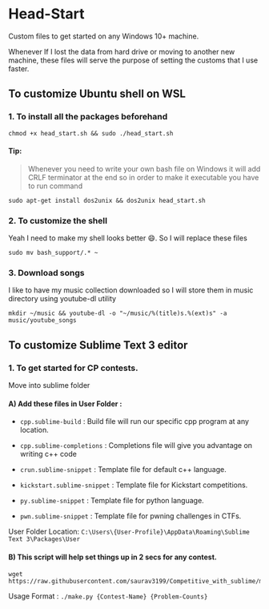 # Head-Start
Custom files to get started on any Windows 10+ machine.

Whenever If I lost the data from hard drive or moving to another new machine, these files will serve the purpose of setting the customs that I use faster.

## To customize Ubuntu shell on WSL

### 1. To install all the packages beforehand
```
chmod +x head_start.sh && sudo ./head_start.sh
```

#### Tip: 
> Whenever you need to write your own bash file on Windows it will add CRLF terminator at the end so in order to make it executable you have to run command 
```
sudo apt-get install dos2unix && dos2unix head_start.sh
```

### 2. To customize the shell 
Yeah I need to make my shell looks better :smile:. So I will replace these files
```
sudo mv bash_support/.* ~
```

### 3. Download songs
I like to have my music collection downloaded so I will store them in music directory using youtube-dl utility 
```
mkdir ~/music && youtube-dl -o "~/music/%(title)s.%(ext)s" -a music/youtube_songs
```

## To customize Sublime Text 3 editor

### 1. To get started for CP contests.

Move into sublime folder

#### A) Add these files in User Folder : 

* `cpp.sublime-build` : Build file will run our specific cpp program at any location. 

* `cpp.sublime-completions` : Completions file will give you advantage on writing c++ code

* `crun.sublime-snippet` :  Template file for default c++ language.

* `kickstart.sublime-snippet` : Template file for Kickstart competitions.

* `py.sublime-snippet` : Template file for python language.

* `pwn.sublime-snippet` : Template file for pwning challenges in CTFs.


User Folder Location:  `C:\Users\{User-Profile}\AppData\Roaming\Sublime Text 3\Packages\User`

#### B) This script will help set things up in 2 secs for any contest. 

```
wget https://raw.githubusercontent.com/saurav3199/Competitive_with_sublime/master/make.py
```
Usage Format : `./make.py {Contest-Name} {Problem-Counts}`






